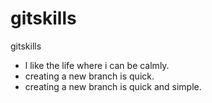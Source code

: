 # gitskills
gitskills
* l like the life where i can be calmly.
* creating a new branch is quick.
* creating a new branch is quick and simple.
